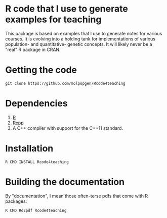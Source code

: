 # R code that I use to generate examples for teaching

This package is based on examples that I use to generate notes for various courses.  It is evolving into a holding tank for implementations of various population- and quantitative- genetic concepts.  It will likely never be a "real" R package in CRAN.

# Getting the code

```
git clone https://github.com/molpopgen/Rcode4teaching
```

# Dependencies

1. [R](http://www.r-project.org)
2. [Rcpp](http://cran.r-project.org/web/packages/Rcpp/index.html)
3. A C++ compiler with support for the C++11 standard.

# Installation

```
R CMD INSTALL Rcode4teaching
```

# Building the documentation

By "documentation", I mean those often-terse pdfs that come with R packages:

```
R CMD Rd2pdf Rcode4teaching
```

